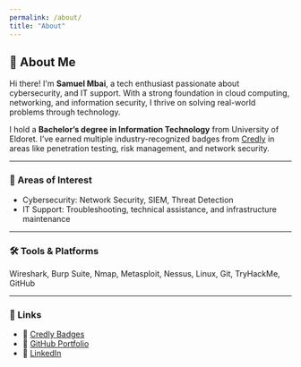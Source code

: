 ```yaml
---
permalink: /about/
title: "About"
---
```


## 👋 About Me

Hi there! I'm **Samuel Mbai**, a tech enthusiast passionate about cybersecurity, and IT support. With a strong foundation in cloud computing, networking, and information security, I thrive on solving real-world problems through technology.

I hold a **Bachelor’s degree in Information Technology** from University of Eldoret. I’ve  earned multiple industry-recognized badges from [Credly](https://www.credly.com/users/samuel_mbai) in areas like penetration testing, risk management, and network security.

---

### 🔐 Areas of Interest
- Cybersecurity:  Network Security, SIEM, Threat Detection
- IT Support: Troubleshooting, technical assistance, and infrastructure maintenance

---

### 🛠️ Tools & Platforms
Wireshark, Burp Suite, Nmap, Metasploit, Nessus, Linux, Git, TryHackMe, GitHub

---
### 📌 Links
- 🔗 [Credly Badges](https://www.credly.com/users/samuel_mbai)
- 🐙 [GitHub Portfolio](https://github.com/samuel-kimwele-mbai)
- 💼 [LinkedIn](https://www.linkedin.com/in/samuel-mbai)


